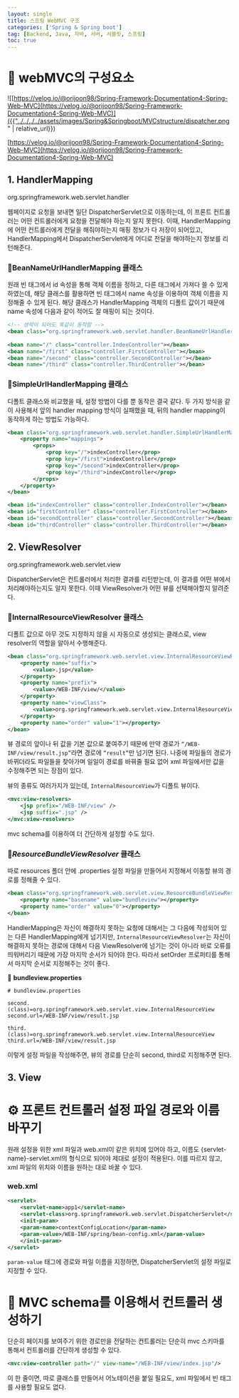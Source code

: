 ```yaml
---
layout: single
title: 스프링 WebMVC 구조
categories: ['Spring & Spring boot']
tag: [Backend, Java, 자바, 서버, 서블릿, 스프링]
toc: true
---
```



# 📔 webMVC의 구성요소

![[https://velog.io/@orijoon98/Spring-Framework-Documentation4-Spring-Web-MVC](https://velog.io/@orijoon98/Spring-Framework-Documentation4-Spring-Web-MVC)]({{"../../../../assets/images/Spring&Springboot/MVCstructure/dispatcher.png" | relative_url}})

[https://velog.io/@orijoon98/Spring-Framework-Documentation4-Spring-Web-MVC](https://velog.io/@orijoon98/Spring-Framework-Documentation4-Spring-Web-MVC)

## 1. HandlerMapping

org.springframework.web.servlet.handler

웹페이지로 요청을 보내면 일단 DispatcherServlet으로 이동하는데, 이 프론트 컨트롤러는 어떤 컨트롤러에게 요청을 전달해야 하는지 알지 못한다. 이때, HandlerMapping에 어떤 컨트롤러에게 전달을 해줘야하는지 매핑 정보가 다 저장이 되어있고, HandlerMapping에서 DispatcherServlet에게 어디로 전달을 해야하는지 정보를 리턴해준다. 

### 📘BeanNameUrlHandlerMapping 클래스

원래 빈 태그에서 id 속성을 통해 객체 이름을 정하고, 다른 태그에서 가져다 쓸 수 있게 하였는데, 해당 클래스를 활용하면 빈 태그에서 name 속성을 이용하여 객체 이름을 지정해줄 수 있게 된다. 해당 클래스가 HandlerMapping 객체의 디폴트 값이기 때문에 name 속성에 다음과 같이 적어도 잘 매핑이 되는 것이다.

```xml
<!-- 생략이 되어도 똑같이 동작함 -->
<bean class="org.springframework.web.servlet.handler.BeanNameUrlHandlerMapping" ></bean>
	
<bean name="/" class="controller.IndexController"></bean>
<bean name="/first" class="controller.FirstController"></bean>
<bean name="/second" class="controller.SecondController"></bean>
<bean name="/third" class="controller.ThirdController"></bean>
```

### 📘**SimpleUrlHandlerMapping** 클래스

디폴트 클래스와 비교했을 때, 설정 방법이 다를 뿐 동작은 결국 같다. 두 가지 방식을 같이 사용해서 앞의 handler mapping 방식이 실패했을 때, 뒤의 handler mapping이 동작하게 하는 방법도 가능하다.

```xml
<bean class="org.springframework.web.servlet.handler.SimpleUrlHandlerMapping">
	<property name="mappings">
		<props>
			<prop key="/">indexController</prop>
			<prop key="/first">indexController</prop>
			<prop key="/second">indexController</prop>
			<prop key="/third">indexController</prop>
		</props>
	</property>
</bean>

<bean id="indexController" class="controller.IndexController"></bean>
<bean id="firstController" class="controller.FirstController"></bean>
<bean id="secondController" class="controller.SecondController"></bean>
<bean id="thirdController" class="controller.ThirdController"></bean>
```

## 2. ViewResolver

org.springframework.web.servlet.view

DispatcherServlet은 컨트롤러에서 처리한 결과를 리턴받는데, 이 결과를 어떤 뷰에서 처리해야하는지도 알지 못한다. 이때 ViewResolver가 어떤 뷰를 선택해야할지 알려준다.

### 📘InternalResourceViewResolver 클래스

디폴트 값으로 아무 것도 지정하지 않을 시 자동으로 생성되는 클래스로, view resolver의 역할을 알아서 수행해준다.

```xml
<bean class="org.springframework.web.servlet.view.InternalResourceViewResolver">
	<property name="suffix">
		<value>.jsp</value>
	</property>
	<property name="prefix">
		<value>/WEB-INF/view/</value>
	</property>
	<property name="viewClass">
		<value>org.springframework.web.servlet.view.InternalResourceView</value>
	</property>
	<property name="order" value="1"></property>
</bean>
```

뷰 경로의 앞이나 뒤 값을 기본 값으로 붙여주기 때문에 만약 경로가 `“/WEB-INF/view/result.jsp”`라면 경로에 `“result”`만 넘기면 된다. 나중에 파일들의 경로가 바뀌더라도 파일들을 찾아가며 일일이 경로를 바꿔줄 필요 없어 xml 파일에서만 값을 수정해주면 되는 장점이 있다.

뷰의 종류도 여러가지가 있는데, `InternalResourceView`가 디폴트 뷰이다.

```xml
<mvc:view-resolvers>
	<jsp prefix="/WEB-INF/view" />
	<jsp suffix=".jsp" />
</mvc:view-resolvers>
```

mvc schema를 이용하여 더 간단하게 설정할 수도 있다.

### 📘*ResourceBundleViewResolver* 클래스

따로 resources 폴더 안에 .properties 설정 파일을 만들어서 지정해서 이동할 뷰의 경로를 정해줄 수 있다.

```xml
<bean class="org.springframework.web.servlet.view.ResourceBundleViewResolver">
	<property name="basename" value="bundleview"></property>
	<property name="order" value="0"></property>
</bean>
```

HandlerMapping은 자신이 해결하지 못하는 요청에 대해서는 그 다음에 작성되어 있는 다른 HandlerMapping에게 넘기지만, `InternalResourceViewResolver`는 자신이 해결하지 못하는 경로에 대해서 다음 ViewResolver에 넘기는 것이 아니라 바로 오류를 띄워버리기 때문에 가장 마지막 순서가 되어야 한다. 따라서 setOrder 프로퍼티를 통해서 마지막 순서로 지정해주는 것이 좋다.

📄 **bundleview.properties**

```
# bundleview.properties

second.(class)=org.springframework.web.servlet.view.InternalResourceView
second.url=/WEB-INF/view/result.jsp

third.(class)=org.springframework.web.servlet.view.InternalResourceView
third.url=/WEB-INF/view/result.jsp
```

이렇게 설정 파일을 작성해주면, 뷰의 경로를 단순히 second, third로 지정해주면 된다.

## 3. View

# ⚙️ 프론트 컨트롤러 설정 파일 경로와 이름 바꾸기

원래 설정을 위한 xml 파일과 web.xml이 같은 위치에 있어야 하고, 이름도 {servlet-name}-servlet.xml의 형식으로 되어야 제대로 설정이 적용된다. 이를 따르지 않고, xml 파일의 위치와 이름을 원하는 대로 바꿀 수 있다.

### web.xml

```xml
<servlet>
	<servlet-name>app1</servlet-name>
	<servlet-class>org.springframework.web.servlet.DispatcherServlet</servlet-class>
	<init-param>
  	<param-name>contextConfigLocation</param-name>
  	<param-value>/WEB-INF/spring/bean-config.xml</param-value>
	</init-param>
</servlet>
```

`param-value` 태그에 경로와 파일 이름을 지정하면, DispatcherServlet의 설정 파일로 지정할 수 있다.

# 📖 MVC schema를 이용해서 컨트롤러 생성하기

단순히 페이지를 보여주기 위한 경로만을 전달하는 컨트롤러는 단순히 mvc 스키마를 통해서 컨트롤러를 간단하게 생성할 수 있다.

```xml
<mvc:view-controller path="/" view-name="/WEB-INF/view/index.jsp"/>
```

이 한 줄이면, 따로 클래스를 만들어서 어노테이션을 붙일 필요도, xml 파일에서 빈 태그를 사용할 필요도 없다.